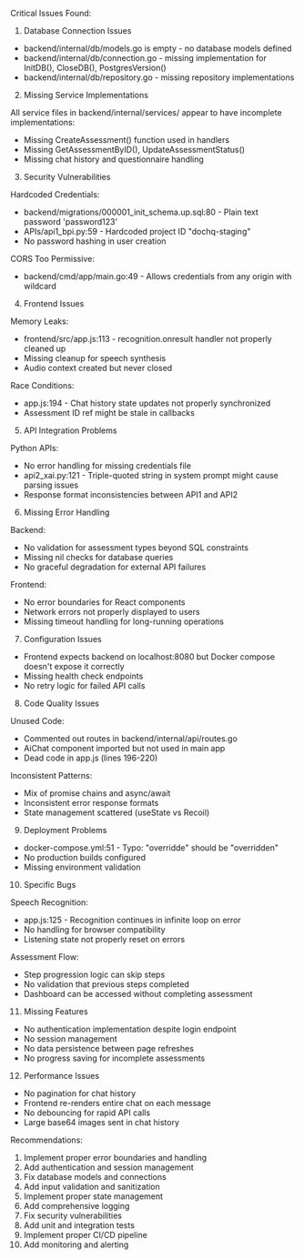 Critical Issues Found:

1. Database Connection Issues

- backend/internal/db/models.go is empty - no database models defined
- backend/internal/db/connection.go - missing implementation for InitDB(), CloseDB(), PostgresVersion()
- backend/internal/db/repository.go - missing repository implementations

2. Missing Service Implementations

All service files in backend/internal/services/ appear to have incomplete implementations:

- Missing CreateAssessment() function used in handlers
- Missing GetAssessmentByID(), UpdateAssessmentStatus()
- Missing chat history and questionnaire handling

3. Security Vulnerabilities

Hardcoded Credentials:

- backend/migrations/000001_init_schema.up.sql:80 - Plain text password 'password123'
- APIs/api1_bpi.py:59 - Hardcoded project ID "dochq-staging"
- No password hashing in user creation

CORS Too Permissive:

- backend/cmd/app/main.go:49 - Allows credentials from any origin with wildcard

4. Frontend Issues

Memory Leaks:

- frontend/src/app.js:113 - recognition.onresult handler not properly cleaned up
- Missing cleanup for speech synthesis
- Audio context created but never closed

Race Conditions:

- app.js:194 - Chat history state updates not properly synchronized
- Assessment ID ref might be stale in callbacks

5. API Integration Problems

Python APIs:

- No error handling for missing credentials file
- api2_xai.py:121 - Triple-quoted string in system prompt might cause parsing issues
- Response format inconsistencies between API1 and API2

6. Missing Error Handling

Backend:

- No validation for assessment types beyond SQL constraints
- Missing nil checks for database queries
- No graceful degradation for external API failures

Frontend:

- No error boundaries for React components
- Network errors not properly displayed to users
- Missing timeout handling for long-running operations

7. Configuration Issues

- Frontend expects backend on localhost:8080 but Docker compose doesn't expose it correctly
- Missing health check endpoints
- No retry logic for failed API calls

8. Code Quality Issues

Unused Code:

- Commented out routes in backend/internal/api/routes.go
- AiChat component imported but not used in main app
- Dead code in app.js (lines 196-220)

Inconsistent Patterns:

- Mix of promise chains and async/await
- Inconsistent error response formats
- State management scattered (useState vs Recoil)

9. Deployment Problems

- docker-compose.yml:51 - Typo: "overridde" should be "overridden"
- No production builds configured
- Missing environment validation

10. Specific Bugs

Speech Recognition:

- app.js:125 - Recognition continues in infinite loop on error
- No handling for browser compatibility
- Listening state not properly reset on errors

Assessment Flow:

- Step progression logic can skip steps
- No validation that previous steps completed
- Dashboard can be accessed without completing assessment

11. Missing Features

- No authentication implementation despite login endpoint
- No session management
- No data persistence between page refreshes
- No progress saving for incomplete assessments

12. Performance Issues

- No pagination for chat history
- Frontend re-renders entire chat on each message
- No debouncing for rapid API calls
- Large base64 images sent in chat history

Recommendations:

1. Implement proper error boundaries and handling
2. Add authentication and session management
3. Fix database models and connections
4. Add input validation and sanitization
5. Implement proper state management
6. Add comprehensive logging
7. Fix security vulnerabilities
8. Add unit and integration tests
9. Implement proper CI/CD pipeline
10. Add monitoring and alerting
